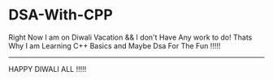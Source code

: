 # DSA-With-CPP  


Right Now I am on Diwali Vacation && I don't Have Any work to do! Thats Why I am Learning C++ Basics and Maybe Dsa For The Fun !!!!!  

---

HAPPY DIWALI ALL !!!!!

